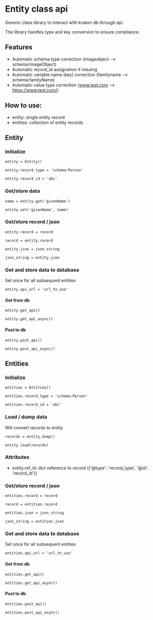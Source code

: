 # Entity class api

Generic class library to interact with kraken db through api. 

The library handles type and key conversion to ensure compliance. 

## Features
- Automatic schema type correction (imageobject --> schema:ImageObject)
- Automatic record_id assignation if missing
- Automatic variable name (key) correction (familyname --> schema:familyName)
- Automatic value type correction (www.test.com --> https://www.test.com/) 


## How to use:
- entity: single entity record
- entities: collection of entity records

## Entity
### Initialize
`entity = Entity()`

`entity.record_type = 'schema:Person'`

`entity.record_id = 'abc'`

### Get/store data
`name = entity.get('givenName')`

`entity.set('givenName', name)`

### Get/store record / json
`entity.record = record`

`record = entity.record`

`entity.json = json_string`

`json_string = entity.json`

### Get and store data to database
Set once for all subsequent entities

`entity.api_url = 'url_to_use'`

#### Get from db

`entity.get_api()`

`entity.get_api_async()`


#### Post to db

`entity.post_api()`

`entity.post_api_async()`


## Entities
### Initialize
`entities = Entities()`

`entities.record_type = 'schema:Person'`

`entities.record_id = 'abc'`

### Load / dump data
Will convert records to entity

`records = entity.dump()`

`entity.load(records)`

### Attributes
- entity.ref_id: dict reference to record ({'@type': 'record_type', '@id': 'record_id'})

### Get/store record / json
`entities.record = record`

`record = entities.record`

`entities.json = json_string`

`json_string = entities.json`

### Get and store data to database
Set once for all subsequent entities

`entities.api_url = 'url_to_use'`

#### Get from db

`entities.get_api()`

`entities.get_api_async()`


#### Post to db

`entities.post_api()`

`entities.post_api_async()`